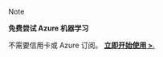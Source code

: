> [!NOTE]
> 
> **免费尝试 Azure 机器学习**
>
> 不需要信用卡或 Azure 订阅。 <a href="https://studio.azureml.net/?selectAccess=true&o=2" target="_blank">**立即开始使用 >**.</a>
> 
> 

